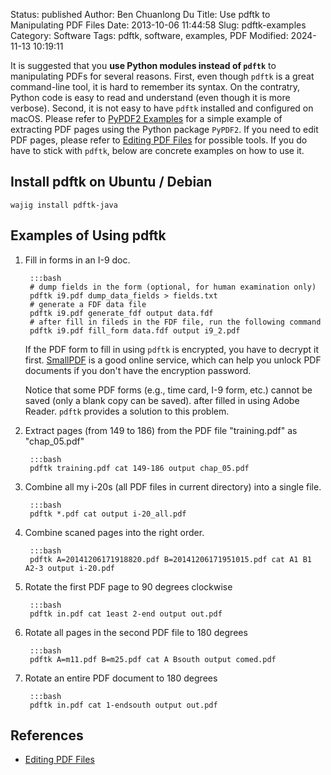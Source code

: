 Status: published
Author: Ben Chuanlong Du
Title: Use pdftk to Manipulating PDF Files
Date: 2013-10-06 11:44:58
Slug: pdftk-examples
Category: Software
Tags: pdftk, software, examples, PDF
Modified: 2024-11-13 10:19:11


It is suggested that you **use Python modules instead of `pdftk`** to manipulating PDFs for several reasons.
First, 
even though `pdftk` is a great command-line tool,
it is hard to remember its syntax.
On the contratry, 
Python code is easy to read and understand (even though it is more verbose).
Second,
it is not easy to have `pdftk` installed and configured on macOS.
Please refer to 
[PyPDF2 Examples](http://www.legendu.net/misc/blog/pypdf2-examples/)
for a simple example of extracting PDF pages using the Python package `PyPDF2`. 
If you need to edit PDF pages,
please refer to
[Editing PDF Files](http://www.legendu.net/misc/blog/editing-PDF-files/)
for possible tools.
If you do have to stick with `pdftk`,
below are concrete examples on how to use it.

## Install pdftk on Ubuntu / Debian

    wajig install pdftk-java

## Examples of Using pdftk

1. Fill in forms in an I-9 doc. 

        :::bash
        # dump fields in the form (optional, for human examination only)
        pdftk i9.pdf dump_data_fields > fields.txt 
        # generate a FDF data file
        pdftk i9.pdf generate_fdf output data.fdf 
        # after fill in fileds in the FDF file, run the following command
        pdftk i9.pdf fill_form data.fdf output i9_2.pdf

    If the PDF form to fill in using `pdftk` is encrypted, 
    you have to decrypt it first. 
    [SmallPDF](http://smallpdf.com/) is a good online service,
    which can help you unlock PDF documents if you don't have the encryption password.
 
    Notice that some PDF forms (e.g., time card, I-9 form, etc.) 
    cannot be saved (only a blank copy can be saved). 
    after filled in using Adobe Reader.
    `pdftk` provides a solution to this problem.

2. Extract pages (from 149 to 186) 
    from the PDF file "training.pdf" 
    as "chap_05.pdf"

        :::bash
        pdftk training.pdf cat 149-186 output chap_05.pdf

3. Combine all my i-20s (all PDF files in current directory) into a single file.

        :::bash
        pdftk *.pdf cat output i-20_all.pdf

4. Combine scaned pages into the right order.

        :::bash
        pdftk A=20141206171918820.pdf B=20141206171951015.pdf cat A1 B1 A2-3 output i-20.pdf 

5. Rotate the first PDF page to 90 degrees clockwise

        :::bash
        pdftk in.pdf cat 1east 2-end output out.pdf

6. Rotate all pages in the second PDF file to 180 degrees

        :::bash
        pdftk A=m11.pdf B=m25.pdf cat A Bsouth output comed.pdf


7. Rotate an entire PDF document to 180 degrees

        :::bash
        pdftk in.pdf cat 1-endsouth output out.pdf

## References 

- [Editing PDF Files](http://www.legendu.net/en/blog/editing-PDF-files)
